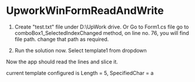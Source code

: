 # UpworkWinFormReadAndWrite
1) Create "test.txt" file under D:\UpWork drive. 
Or Go to Form1.cs file 
go to comboBox1_SelectedIndexChanged method,
on line no. 76, you will find file path. change that path as required. 

2) Run the solution now. 
Select template1 from dropdown

Now the app should read the lines and slice it. 

current template configured is 
Length = 5,
SpecifiedChar = a
